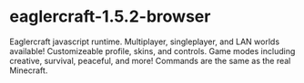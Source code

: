 # eaglercraft-1.5.2-browser
Eaglercraft javascript runtime. Multiplayer, singleplayer, and LAN worlds available! Customizeable profile, skins, and controls. Game modes including creative, survival, peaceful, and more! Commands are the same as the real Minecraft.
